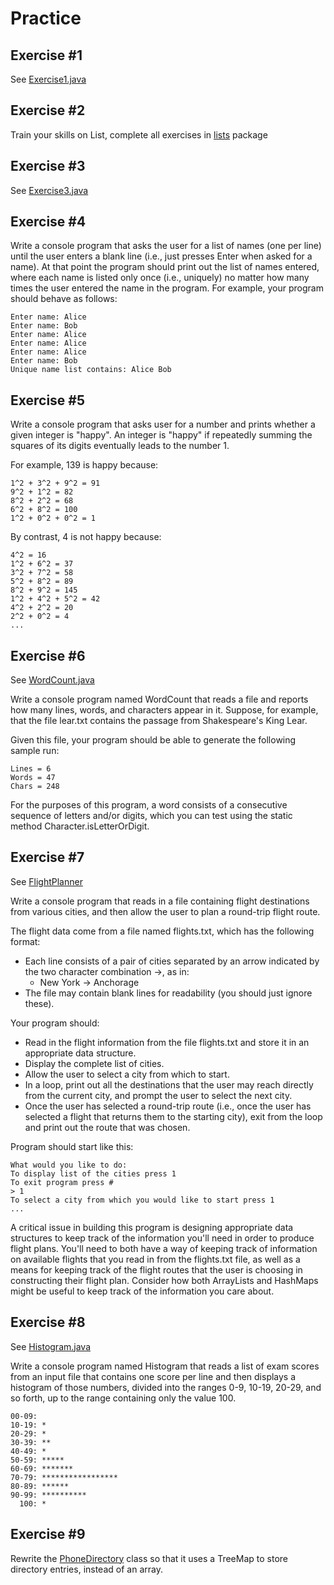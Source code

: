 # Practice

## Exercise #1

See [Exercise1.java](./Exercise1.java)

## Exercise #2

Train your skills on List, complete all exercises in [lists](./exercise2) package

## Exercise #3

See [Exercise3.java](./Exercise3.java)

## Exercise #4

Write a console program that asks the user for a list of names (one per line) until the user enters a blank line (i.e., just presses Enter when asked for a name). At that point the program should print out the list of names entered, where each name is listed only once (i.e., uniquely) no matter how many times the user entered the name in the program. For example, your program should behave as follows:

```
Enter name: Alice
Enter name: Bob
Enter name: Alice
Enter name: Alice
Enter name: Alice
Enter name: Bob
Unique name list contains: Alice Bob
```
  
## Exercise #5

Write a console program that asks user for a number and prints whether a given integer is "happy". An integer is "happy" if repeatedly summing the squares of its digits eventually leads to the number 1.

For example, 139 is happy because:

```
1^2 + 3^2 + 9^2 = 91
9^2 + 1^2 = 82
8^2 + 2^2 = 68
6^2 + 8^2 = 100
1^2 + 0^2 + 0^2 = 1
```

By contrast, 4 is not happy because:

```
4^2 = 16
1^2 + 6^2 = 37
3^2 + 7^2 = 58
5^2 + 8^2 = 89
8^2 + 9^2 = 145
1^2 + 4^2 + 5^2 = 42
4^2 + 2^2 = 20
2^2 + 0^2 = 4
...
```

## Exercise #6

See [WordCount.java](./WordCount.java)

Write a console program named WordCount that reads a file and reports how many lines, words, and characters appear in it. Suppose, for example, that the file lear.txt contains the passage from Shakespeare's King Lear.

Given this file, your program should be able to generate the following sample run:

```
Lines = 6
Words = 47
Chars = 248
```

For the purposes of this program, a word consists of a consecutive sequence of letters and/or digits, which you can test using the static method Character.isLetterOrDigit.

## Exercise #7

See [FlightPlanner](./FlightPlanner.java)

Write a console program that reads in a file containing flight destinations from various cities, and then allow the user to plan a round-trip flight route.

The flight data come from a file named flights.txt, which has the following format:

  - Each line consists of a pair of cities separated by an arrow indicated by the two character combination ->, as in:
    - New York -> Anchorage
  - The file may contain blank lines for readability (you should just ignore these).

Your program should:

  - Read in the flight information from the file flights.txt and store it in an appropriate data structure.
  - Display the complete list of cities.
  - Allow the user to select a city from which to start.
  - In a loop, print out all the destinations that the user may reach directly from the current city, and prompt the user to select the next city.
  - Once the user has selected a round-trip route (i.e., once the user has selected a flight that returns them to the starting city), exit from the loop and print out the route that was chosen.

Program should start like this:

```
What would you like to do:
To display list of the cities press 1
To exit program press #
> 1
To select a city from which you would like to start press 1
...
```

A critical issue in building this program is designing appropriate data structures to keep track of the information you'll need in order to produce flight plans. You'll need to both have a way of keeping track of information on available flights that you read in from the flights.txt file, as well as a means for keeping track of the flight routes that the user is choosing in constructing their flight plan. Consider how both ArrayLists and HashMaps might be useful to keep track of the information you care about.

## Exercise #8

See [Histogram.java](./Histogram.java)

Write a console program named Histogram that reads a list of exam scores from an input file that contains one score per line and then displays a histogram of those numbers, divided into the ranges 0-9, 10-19, 20-29, and so forth, up to the range containing only the value 100.

```
00-09:
10-19: *
20-29: *
30-39: **
40-49: *
50-59: *****
60-69: *******
70-79: *****************
80-89: ******
90-99: **********
  100: *
```

## Exercise #9

Rewrite the [PhoneDirectory](./exercise9/PhoneDirectory.java) class so that it uses a TreeMap to store directory entries, instead of an array.